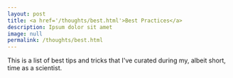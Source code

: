 ```yaml
---
layout: post
title: <a href='/thoughts/best.html'>Best Practices</a>
description: Ipsum dolor sit amet
image: null
permalink: /thoughts/best.html
---
```


This is a list of best tips and tricks that I've curated during my, albeit short, time as a scientist.  

